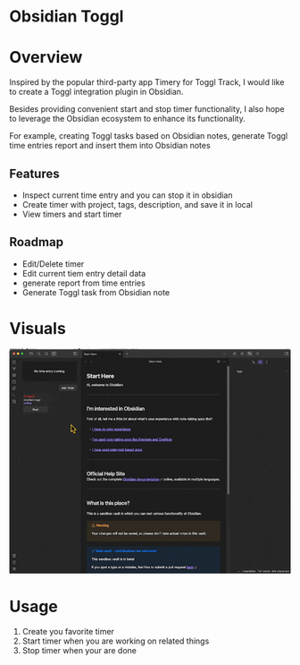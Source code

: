 # Obsidian Toggl

# Overview

Inspired by the popular third-party app Timery for Toggl Track, I would like to create a Toggl integration plugin in Obsidian. 

Besides providing convenient start and stop timer functionality, I also hope to leverage the Obsidian ecosystem to enhance its functionality.

For example, creating Toggl tasks based on Obsidian notes, generate Toggl time entries report and insert them into Obsidian notes

## Features

- Inspect current time entry and you can stop it in obsidian
- Create timer with project, tags, description, and save it in local
- View timers and start timer

## Roadmap

- Edit/Delete timer
- Edit current tiem entry detail data
- generate report from time entries
- Generate Toggl task from Obsidian note

# Visuals

![](./docs/visuals.gif)

# Usage

1. Create you favorite timer
2. Start timer when you are working on related things
3. Stop timer when your are done
